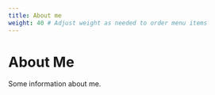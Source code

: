 ```yaml
---
title: About me
weight: 40 # Adjust weight as needed to order menu items
---
```


# About Me

Some information about me. 